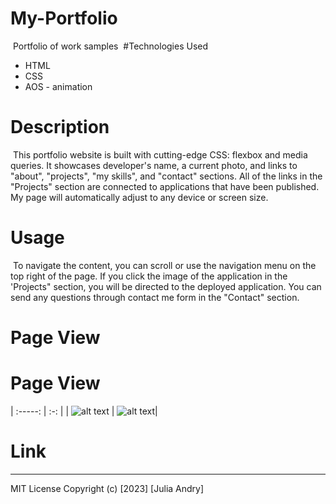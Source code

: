 # My-Portfolio
​
Portfolio of work samples
​
#Technologies Used

* HTML
* CSS
* AOS - animation
  
# Description 
​
This portfolio website is built with cutting-edge CSS: flexbox and media queries. It showcases developer's name, a current photo, and links to "about", "projects", "my skills", and "contact" sections. All of the links in the "Projects" section are connected to applications that have been published. My page will automatically adjust to any device or screen size.

# Usage 
​
To navigate the content, you can scroll or use the navigation menu on the top right of the page. If you click the image of the application in the 'Projects" section, you will be directed to the deployed application. You can send any questions through contact me form in the "Contact" section.

# Page View


# Page View
| :-----: | :-: |
| ![alt text](assets/images/Screen-wider800.png) | ![alt text](assets/images/Screen-upto800.png)| 

# Link

---
MIT License
Copyright (c) [2023] [Julia Andry]
